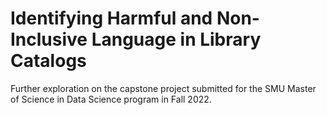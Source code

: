# Identifying Harmful and Non-Inclusive Language in Library Catalogs
Further exploration on the capstone project submitted for the SMU Master of Science in Data Science program in Fall 2022.
